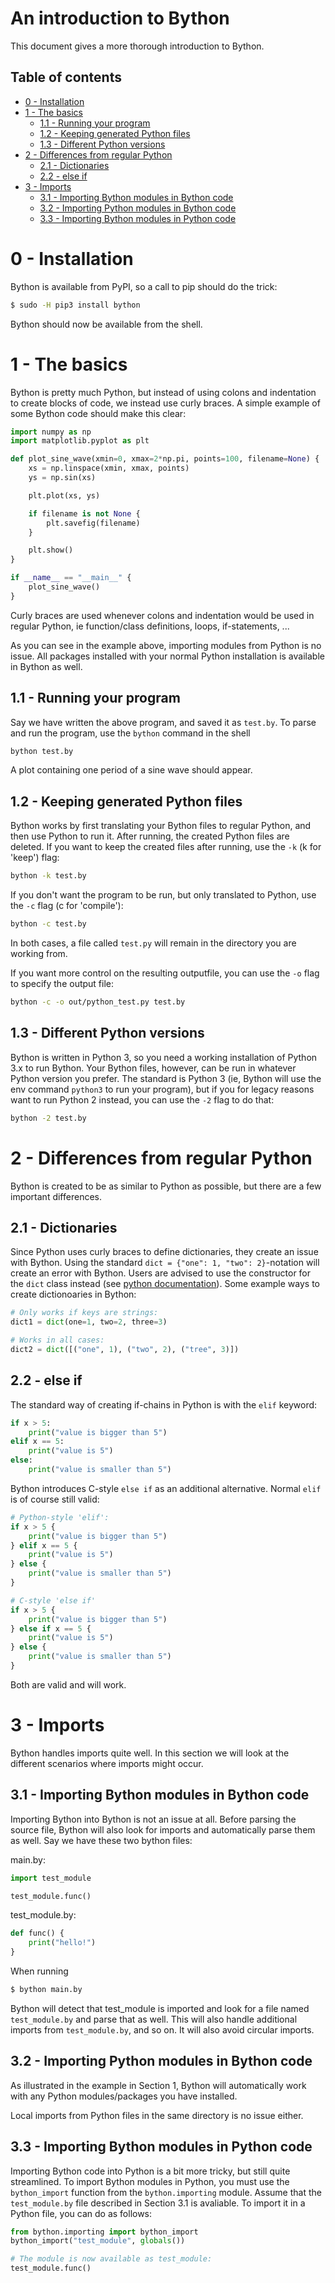 # An introduction to Bython
This document gives a more thorough introduction to Bython.

## Table of contents

  * [0 - Installation](#0---installation)
  * [1 - The basics](#1---the-basics)
    * [1.1 - Running your program](#11---running-your-program)
    * [1.2 - Keeping generated Python files](#12---keeping-generated-python-files)
    * [1.3 - Different Python versions](#13---different-python-versions)
  * [2 - Differences from regular Python](#2---differences-from-regular-python)
    * [2.1 - Dictionaries](#21---dictionaries)
    * [2.2 - else if](#22---else-if)
  * [3 - Imports](#3---imports)
    * [3.1 - Importing Bython modules in Bython code](#31---importing-bython-modules-in-bython-code)
    * [3.2 - Importing Python modules in Bython code](#32---importing-python-modules-in-bython-code)
    * [3.3 - Importing Bython modules in Python code](#33---importing-bython-modules-in-python-code)

# 0 - Installation
Bython is available from PyPI, so a call to pip should do the trick:

``` bash
$ sudo -H pip3 install bython
```

Bython should now be available from the shell.

# 1 - The basics
Bython is pretty much Python, but instead of using colons and indentation to create blocks of code, we instead use curly braces. A simple example of some Bython code should make this clear:

``` python
import numpy as np
import matplotlib.pyplot as plt

def plot_sine_wave(xmin=0, xmax=2*np.pi, points=100, filename=None) {
    xs = np.linspace(xmin, xmax, points)
    ys = np.sin(xs)

    plt.plot(xs, ys)

    if filename is not None {
        plt.savefig(filename)
    }

    plt.show()
}

if __name__ == "__main__" {
    plot_sine_wave()
}
```

Curly braces are used whenever colons and indentation would be used in regular Python, ie function/class definitions, loops, if-statements, ...

As you can see in the example above, importing modules from Python is no issue. All packages installed with your normal Python installation is available in Bython as well. 


## 1.1 - Running your program
Say we have written the above program, and saved it as `test.by`. To parse and run the program, use the `bython` command in the shell
``` bash
bython test.by
```
A plot containing one period of a sine wave should appear.


## 1.2 - Keeping generated Python files
Bython works by first translating your Bython files to regular Python, and then use Python to run it. After running, the created Python files are deleted. If you want to keep the created files after running, use the `-k` (k for 'keep') flag:
``` bash
bython -k test.by
```
If you don't want the program to be run, but only translated to Python, use the `-c` flag (c for 'compile'):
``` bash
bython -c test.by
```
In both cases, a file called `test.py` will remain in the directory you are working from.

If you want more control on the resulting outputfile, you can use the `-o` flag to specify the output file:
``` bash
bython -c -o out/python_test.py test.by
```


## 1.3 - Different Python versions
Bython is written in Python 3, so you need a working installation of Python 3.x to run Bython. Your Bython files, however, can be run in whatever Python version you prefer. The standard is Python 3 (ie, Bython will use the env command `python3` to run your program), but if you for legacy reasons want to run Python 2 instead, you can use the `-2` flag to do that:
``` bash
bython -2 test.by
```

# 2 - Differences from regular Python
Bython is created to be as similar to Python as possible, but there are a few important differences.

## 2.1 - Dictionaries
Since Python uses curly braces to define dictionaries, they create an issue with Bython. Using the standard `dict = {"one": 1, "two": 2}`-notation will create an error with Bython. Users are advised to use the constructor for the `dict` class instead (see [python documentation](https://docs.python.org/3/library/stdtypes.html#dict)). Some example ways to create dictionoaries in Bython:
``` python
# Only works if keys are strings:
dict1 = dict(one=1, two=2, three=3)

# Works in all cases:
dict2 = dict([("one", 1), ("two", 2), ("tree", 3)]) 
```

## 2.2 - else if
The standard way of creating if-chains in Python is with the `elif` keyword:

``` python
if x > 5:
    print("value is bigger than 5")
elif x == 5:
    print("value is 5")
else:
    print("value is smaller than 5")
```

Bython introduces C-style `else if` as an additional alternative. Normal `elif` is of course still valid:
``` python
# Python-style 'elif':
if x > 5 {
    print("value is bigger than 5")
} elif x == 5 {
    print("value is 5")
} else {
    print("value is smaller than 5")
}

# C-style 'else if'
if x > 5 {
    print("value is bigger than 5")
} else if x == 5 {
    print("value is 5")
} else {
    print("value is smaller than 5")
}
```

Both are valid and will work.


# 3 - Imports
Bython handles imports quite well. In this section we will look at the different scenarios where imports might occur.

## 3.1 - Importing Bython modules in Bython code
Importing Bython into Bython is not an issue at all. Before parsing the source file, Bython will also look for imports and automatically parse them as well. Say we have these two bython files:

main.by:
``` python
import test_module

test_module.func()
```

test_module.by:
``` python
def func() {
    print("hello!")
}
```

When running
``` bash
$ bython main.by
```

Bython will detect that test_module is imported and look for a file named `test_module.by` and parse that as well. This will also handle additional imports from `test_module.by`, and so on. It will also avoid circular imports.

## 3.2 - Importing Python modules in Bython code
As illustrated in the example in Section 1, Bython will automatically work with any Python modules/packages you have installed.

Local imports from Python files in the same directory is no issue either.


## 3.3 - Importing Bython modules in Python code
Importing Bython code into Python is a bit more tricky, but still quite streamlined. To import Bython modules in Python, you must use the `bython_import` function from the `bython.importing` module. Assume that the `test_module.by` file described in Section 3.1 is avaliable. To import it in a Python file, you can do as follows:
```python
from bython.importing import bython_import
bython_import("test_module", globals())

# The module is now available as test_module:
test_module.func()
```